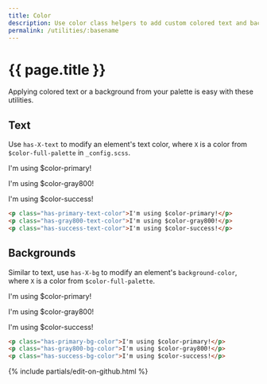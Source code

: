 ```yaml
---
title: Color
description: Use color class helpers to add custom colored text and backgrounds on elements.
permalink: /utilities/:basename
---
```


# {{ page.title }}

Applying colored text or a background from your palette is easy with these utilities.

## Text

Use `has-X-text` to modify an element's text color, where `X` is a color from `$color-full-palette` in `_config.scss`.

<p class="has-primary-text-color">I'm using $color-primary!</p>
<p class="has-gray800-text-color">I'm using $color-gray800!</p>
<p class="has-success-text-color">I'm using $color-success!</p>

```html
<p class="has-primary-text-color">I'm using $color-primary!</p>
<p class="has-gray800-text-color">I'm using $color-gray800!</p>
<p class="has-success-text-color">I'm using $color-success!</p>
```

## Backgrounds

Similar to text, use `has-X-bg` to modify an element's `background-color`, where `X` is a color from `$color-full-palette`.

<p class="has-primary-bg-color">I'm using $color-primary!</p>
<p class="has-gray800-bg-color">I'm using $color-gray800!</p>
<p class="has-success-bg-color">I'm using $color-success!</p>

```html
<p class="has-primary-bg-color">I'm using $color-primary!</p>
<p class="has-gray800-bg-color">I'm using $color-gray800!</p>
<p class="has-success-bg-color">I'm using $color-success!</p>
```

{% include partials/edit-on-github.html %}
